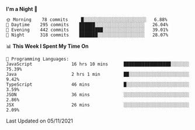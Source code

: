 <!--START_SECTION:waka-->
**I'm a Night 🦉** 

```text
🌞 Morning    78 commits     █░░░░░░░░░░░░░░░░░░░░░░░░   6.88% 
🌆 Daytime    295 commits    ██████░░░░░░░░░░░░░░░░░░░   26.04% 
🌃 Evening    442 commits    █████████░░░░░░░░░░░░░░░░   39.01% 
🌙 Night      318 commits    ███████░░░░░░░░░░░░░░░░░░   28.07%

```


📊 **This Week I Spent My Time On** 

```text
💬 Programming Languages: 
JavaScript               16 hrs 10 mins      ██████████████████░░░░░░░   75.39% 
Java                     2 hrs 1 min         ██░░░░░░░░░░░░░░░░░░░░░░░   9.42% 
TypeScript               46 mins             █░░░░░░░░░░░░░░░░░░░░░░░░   3.59% 
JSON                     36 mins             ░░░░░░░░░░░░░░░░░░░░░░░░░   2.86% 
JSX                      26 mins             ░░░░░░░░░░░░░░░░░░░░░░░░░   2.09%

```


 Last Updated on 05/11/2021
<!--END_SECTION:waka-->
